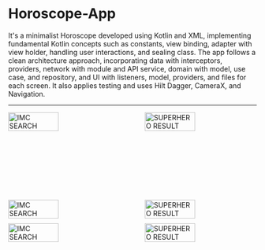 # Horoscope-App

It's a minimalist Horoscope developed using Kotlin and XML, implementing fundamental Kotlin concepts such as constants, view binding, adapter with view holder, handling user interactions, and sealing class. The app follows a clean architecture approach, incorporating data with interceptors, providers, network with module and API service, domain with model, use case, and repository, and UI with listeners, model, providers, and files for each screen. It also applies testing and uses Hilt Dagger, CameraX, and Navigation.

---
<div style="display: flex; justify-content: space-between; margin-bottom: 10em;">
    <img src="https://github.com/D-landJS/Horoscope-App/assets/55060895/ada83e82-c58f-4946-a266-f5b447838441" alt="IMC SEARCH" width="45%">
    <img src="https://github.com/D-landJS/Horoscope-App/assets/55060895/fde9fbec-60e6-4f59-9c8b-cf55b84390bf" alt="SUPERHERO RESULT" width="45%">
</div>

<div style="display: flex; justify-content: space-between; margin-bottom: 10px;">
    <img src="https://github.com/D-landJS/Horoscope-App/assets/55060895/43e9f705-f544-47d6-9653-36ac6390ed95" alt="IMC SEARCH" width="45%">
    <img src="https://github.com/D-landJS/Horoscope-App/assets/55060895/44dc8155-c5e7-49b2-b9ac-2fa6cd49ebfc" alt="SUPERHERO RESULT" width="45%">
</div>

<div style="display: flex; justify-content: space-between; margin-bottom: 10px;">
    <img src="https://github.com/D-landJS/Horoscope-App/assets/55060895/16b595b5-1705-4071-a34b-6378d8e1b37f" alt="IMC SEARCH" width="45%">
    <img src="https://github.com/D-landJS/Horoscope-App/assets/55060895/083dd3f2-84f7-424c-ac2c-9c0e5ac386f4" alt="SUPERHERO RESULT" width="45%">
</div>



